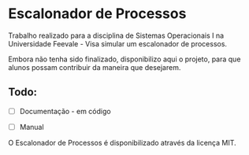 Escalonador de Processos
========================

Trabalho realizado para a disciplina de Sistemas Operacionais I na Universidade Feevale - Visa simular um escalonador de processos.

Embora não tenha sido finalizado, disponibilizo aqui o projeto, para que alunos possam contribuir da maneira que desejarem.

## Todo:

- [ ] Documentação - em código
- [ ] Manual


O Escalonador de Processos é disponibilizado através da licença MIT.
